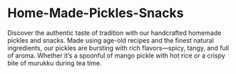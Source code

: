 # Home-Made-Pickles-Snacks
Discover the authentic taste of tradition with our handcrafted homemade pickles and snacks. Made using age-old recipes and the finest natural ingredients, our pickles are bursting with rich flavors—spicy, tangy, and full of aroma. Whether it’s a spoonful of mango pickle with hot rice or a crispy bite of murukku during tea time.
